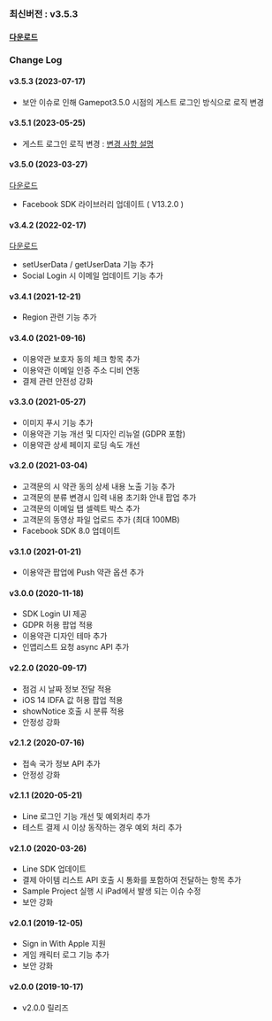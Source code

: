 ### 최신버전 : v3.5.3

#### [다운로드](https://xyuditqzezxs1008973.cdn.ntruss.com/sdk/GAMEPOT_IOS_SDK_Release230717.zip)


### Change Log

#### v3.5.3 (2023-07-17)

- 보안 이슈로 인해 Gamepot3.5.0 시점의 게스트 로그인 방식으로 로직 변경

#### v3.5.1 (2023-05-25)

<!--
[다운로드](https://xyuditqzezxs1008973.cdn.ntruss.com/sdk/GAMEPOT_IOS_SDK_Release230420.zip)
-->

- 게스트 로그인 로직 변경 : [변경 사항 설명](https://docs.gamepot.io/undefined/gamepot_faq#ver-3.5.1)

#### v3.5.0 (2023-03-27)

[다운로드](https://xyuditqzezxs1008973.cdn.ntruss.com/sdk/GAMEPOT_IOS_SDK_Release230327.zip)

- Facebook SDK 라이브러리 업데이트 ( V13.2.0 )

#### v3.4.2 (2022-02-17)

[다운로드](https://xyuditqzezxs1008973.cdn.ntruss.com/sdk/GAMEPOT_IOS_SDK_20220217.zip)

- setUserData / getUserData 기능 추가
- Social Login 시 이메일 업데이트 기능 추가

#### v3.4.1 (2021-12-21)

- Region 관련 기능 추가

#### v3.4.0 (2021-09-16)
- 이용약관 보호자 동의 체크 항목 추가
- 이용약관 이메일 인증 주소 디비 연동
- 결제 관련 안전성 강화

#### v3.3.0 (2021-05-27)

- 이미지 푸시 기능 추가
- 이용약관 기능 개선 및 디자인 리뉴얼 (GDPR 포함)
- 이용약관 상세 페이지 로딩 속도 개선

#### v3.2.0 (2021-03-04)

- 고객문의 시 약관 동의 상세 내용 노출 기능 추가
- 고객문의 분류 변경시 입력 내용 초기화 안내 팝업 추가
- 고객문의 이메일 탭 셀렉트 박스 추가
- 고객문의 동영상 파일 업로드 추가 (최대 100MB)
- Facebook SDK 8.0 업데이트

#### v3.1.0 (2021-01-21)

- 이용약관 팝업에 Push 약관 옵션 추가

#### v3.0.0 (2020-11-18)

- SDK Login UI 제공
- GDPR 허용 팝업 적용
- 이용약관 디자인 테마 추가
- 인앱리스트 요청 async API 추가

#### v2.2.0 (2020-09-17)

- 점검 시 날짜 정보 전달 적용
- iOS 14 IDFA 값 허용 팝업 적용
- showNotice 호출 시 분류 적용
- 안정성 강화

#### v2.1.2 (2020-07-16)

- 접속 국가 정보 API 추가
- 안정성 강화

#### v2.1.1 (2020-05-21)

- Line 로그인 기능 개선 및 예외처리 추가
- 테스트 결제 시 이상 동작하는 경우 예외 처리 추가

#### v2.1.0 (2020-03-26)

- Line SDK 업데이트
- 결제 아이템 리스트 API 호출 시 통화를 포함하여 전달하는 항목 추가
- Sample Project 실행 시 iPad에서 발생 되는 이슈 수정
- 보안 강화

#### v2.0.1 (2019-12-05)

- Sign in With Apple 지원
- 게임 캐릭터 로그 기능 추가
- 보안 강화

#### v2.0.0 (2019-10-17)

- v2.0.0 릴리즈
